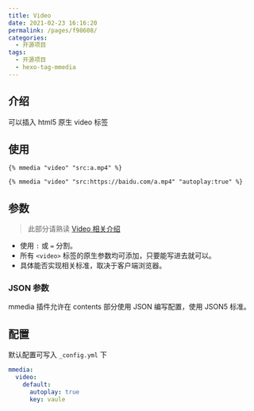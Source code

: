 ```yaml
---
title: Video
date: 2021-02-23 16:16:20
permalink: /pages/f98608/
categories:
  - 开源项目
tags:
  - 开源项目
  - hexo-tag-mmedia
---
```


## 介绍

可以插入 html5 原生 video 标签

## 使用

```twig
{% mmedia "video" "src:a.mp4" %}
```

```twig
{% mmedia "video" "src:https://baidu.com/a.mp4" "autoplay:true" %}
```

## 参数

> 此部分请熟读 [Video 相关介绍](https://www.w3.org/TR/2014/REC-html5-20141028/embedded-content-0.html#the-video-element)

- 使用 `:` 或 `=` 分割。
- 所有 `<video>` 标签的原生参数均可添加，只要能写进去就可以。
- 具体能否实现相关标准，取决于客户端浏览器。

### JSON 参数

mmedia 插件允许在 contents 部分使用 JSON 编写配置，使用 JSON5 标准。

## 配置

默认配置可写入 `_config.yml` 下

```yaml
mmedia:
  video:
    default:
      autoplay: true
      key: vaule
```